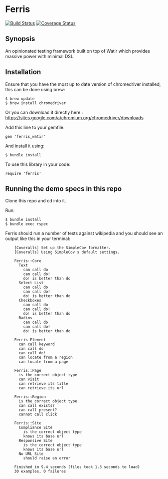 # Ferris
 [![Build Status](https://travis-ci.org/automation-wizards/ferris.svg?branch=master)](https://travis-ci.org/automation-wizards/ferris)
 [![Coverage Status](https://coveralls.io/repos/github/automation-wizards/ferris/badge.svg?branch=master)](https://coveralls.io/github/automation-wizards/ferris?branch=master)

## Synopsis

An opinionated testing framework built on top of Watir which provides massive power with minimal DSL. 

## Installation

Ensure that you have the most up to date version of chromedriver installed, this can be done using brew:

    $ brew update
    $ brew install chromedriver

Or you can download it directly here : https://sites.google.com/a/chromium.org/chromedriver/downloads

Add this line to your gemfile:

    gem 'ferris_watir'

And install it using:

    $ bundle install

To use this library in your code:

    require 'ferris'

## Running the demo specs in this repo

Clone this repo and cd into it.

Run:

    $ bundle install
    $ bundle exec rspec

Ferris should run a number of tests against wikipedia and you should see an output like this in your terminal:

        [Coveralls] Set up the SimpleCov formatter.
        [Coveralls] Using SimpleCov's default settings.
        
        Ferris::Core
          Text
            can call do
            can call do!
            do! is better than do
          Select List
            can call do
            can call do!
            do! is better than do
          Checkboxes
            can call do
            can call do!
            do! is better than do
          Radios
            can call do
            can call do!
            do! is better than do
        
        Ferris Element
          can call keyword
          can call do
          can call do!
          can locate from a region
          can locate from a page
        
        Ferris::Page
          is the correct object type
          can visit
          can retrieve its title
          can retrieve its url
        
        Ferris::Region
          is the correct object type
          can call exists?
          can call present?
          cannot call click
        
        Ferris::Site
          Compliance Site
            is the correct object type
            knows its base url
          Responsive Site
            is the correct object type
            knows its base url
          No URL Site
            should raise an error
        
        Finished in 9.4 seconds (files took 1.3 seconds to load)
        30 examples, 0 failures
